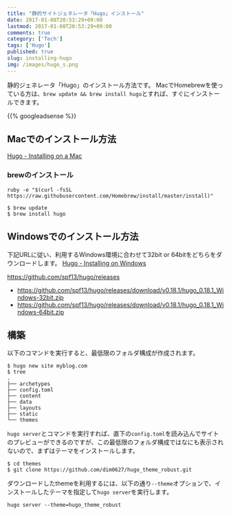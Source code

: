 ```yaml
---
title: "静的サイトジェネレータ「Hugo」インストール"
date: 2017-01-08T20:53:29+09:00
lastmod: 2017-01-08T20:53:29+09:00
comments: true
category: ['Tech']
tags: ['Hugo']
published: true
slug: installing-hugo
img: /images/hugo_s.png
---
```


静的ジェネレータ「Hugo」のインストール方法です。
MacでHomebrewを使っている方は、`brew update && brew install hugo`とすれば、すぐにインストールできます。

<!--more-->
{{% googleadsense %}}


## Macでのインストール方法

[Hugo \- Installing on a Mac](https://gohugo.io/tutorials/installing-on-mac/)

### brewのインストール

```
ruby -e "$(curl -fsSL https://raw.githubusercontent.com/Homebrew/install/master/install)"
```

```
$ brew update
$ brew install hugo
```

## Windowsでのインストール方法

下記URLに従い、利用するWindows環境に合わせて32bit or 64bitをどちらをダウンロードします。
[Hugo \- Installing on Windows](https://gohugo.io/tutorials/installing-on-windows/)

https://github.com/spf13/hugo/releases
- https://github.com/spf13/hugo/releases/download/v0.18.1/hugo_0.18.1_Windows-32bit.zip  
- https://github.com/spf13/hugo/releases/download/v0.18.1/hugo_0.18.1_Windows-64bit.zip  

## 構築

以下のコマンドを実行すると、最低限のフォルダ構成が作成されます。

```
$ hugo new site myblog.com
$ tree
.
├── archetypes
├── config.toml
├── content
├── data
├── layouts
├── static
└── themes
```

`hugo server`とコマンドを実行すれば、直下の`config.toml`を読み込んでサイトのプレビューができるのですが、この最低限のフォルダ構成ではなにも表示されないので、まずはテーマをインストールします。


```
$ cd themes
$ git clone https://github.com/dim0627/hugo_theme_robust.git
```

ダウンロードしたthemeを利用するには、以下の通り`--theme`オプションで、インストールしたテーマを指定して`hugo server`を実行します。

```
hugo server --theme=hugo_theme_robust
```
